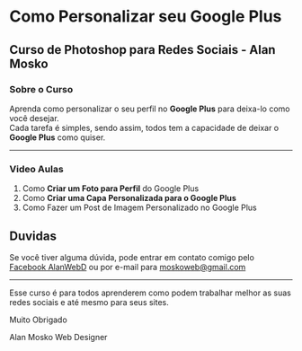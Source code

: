 # Como Personalizar seu Google Plus
## Curso de Photoshop para Redes Sociais - Alan Mosko

### Sobre o Curso

Aprenda como personalizar o seu perfil no **Google Plus** para deixa-lo como você desejar.  
Cada tarefa é simples, sendo assim, todos tem a capacidade de deixar o **Google Plus** como quiser.

---
### Video Aulas

1. Como **Criar um Foto para Perfil** do Google Plus
2. Como **Criar uma Capa Personalizada para o Google Plus**
3. Como Fazer um Post de Imagem Personalizado no Google Plus

## Duvidas

Se você tiver alguma dúvida, pode entrar em contato comigo pelo [Facebook AlanWebD](http://facebook.com/AlanWebD) ou por e-mail para <moskoweb@gmail.com>

---

Esse curso é para todos aprenderem como podem trabalhar melhor as suas redes sociais e até mesmo para seus sites.

Muito Obrigado

Alan Mosko
Web Designer